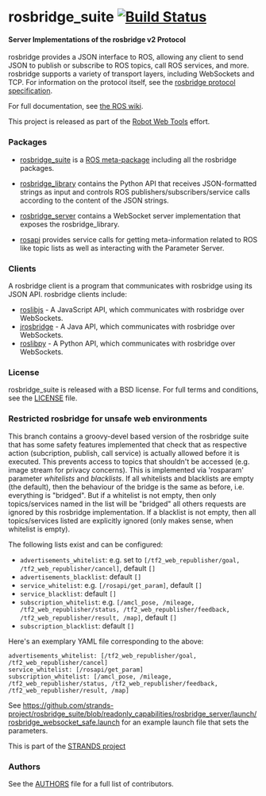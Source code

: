 rosbridge_suite [![Build Status](https://api.travis-ci.org/RobotWebTools/rosbridge_suite.png)](https://travis-ci.org/RobotWebTools/rosbridge_suite)
===============

#### Server Implementations of the rosbridge v2 Protocol

rosbridge provides a JSON interface to ROS, allowing any client to send JSON to publish or subscribe to ROS topics, call ROS services, and more. rosbridge supports a variety of transport layers, including WebSockets and TCP. For information on the protocol itself, see the [rosbridge protocol specification](ROSBRIDGE_PROTOCOL.md).

For full documentation, see [the ROS wiki](http://ros.org/wiki/rosbridge_suite).

This project is released as part of the [Robot Web Tools](http://robotwebtools.org/) effort.

### Packages

 * [rosbridge_suite](rosbridge_suite) is a [ROS meta-package](http://www.ros.org/wiki/catkin/conceptual_overview#Metapackages_and_the_Elimination_of_Stacks) including all the rosbridge packages.

 * [rosbridge_library](rosbridge_library) contains the Python API that receives JSON-formatted strings as input and controls ROS publishers/subscribers/service calls according to the content of the JSON strings.

 * [rosbridge_server](rosbridge_server) contains a WebSocket server implementation that exposes the rosbridge_library.

 * [rosapi](rosapi) provides service calls for getting meta-information related to ROS like topic lists as well as interacting with the Parameter Server.

### Clients

A rosbridge client is a program that communicates with rosbridge using its JSON API. rosbridge clients include:

 * [roslibjs](https://github.com/RobotWebTools/roslibjs) - A JavaScript API, which communicates with rosbridge over WebSockets.
 * [jrosbridge](https://github.com/WPI-RAIL/jrosbridge) - A Java API, which communicates with rosbridge over WebSockets.
 * [roslibpy](https://github.com/gramaziokohler/roslibpy) - A Python API, which communicates with rosbridge over WebSockets.

### License
rosbridge_suite is released with a BSD license. For full terms and conditions, see the [LICENSE](LICENSE) file.

### Restricted rosbridge for unsafe web environments
This branch contains a groovy-devel based version of the rosbridge suite that has some safety features implemented that check that as respective action (subcription, publish, call service) is actually allowed before it is executed. This prevents access to topics that shouldn't be accessed (e.g. image stream for privacy concerns). This is implemented via 'rosparam' parameter _whitelists_ and _blacklists_. 
If all whitelists and blacklists are empty (the default), then the behaviour of the bridge is the same as before, i.e. everything is "bridged". But if a whitelist is not empty, then only topics/services named in the list will be "bridged" all others requests are ignored by this rosbridge implementation. If a blacklist is not empty, then all topics/services listed are explicitly ignored (only makes sense, when whitelist is empty).

The following lists exist and can be configured:
* `advertisements_whitelist`: e.g. set to `[/tf2_web_republisher/goal, /tf2_web_republisher/cancel]`, default `[]`
* `advertisements_blacklist`: default `[]`
* `service_whitelist`: e.g. `[/rosapi/get_param]`, default `[]`
* `service_blacklist`: default `[]`
* `subscription_whitelist`: e.g. `[/amcl_pose, /mileage, /tf2_web_republisher/status, /tf2_web_republisher/feedback, /tf2_web_republisher/result, /map]`, default `[]`
* `subscription_blacklist`: default `[]`

Here's an exemplary YAML file corresponding to the above:
```
advertisements_whitelist: [/tf2_web_republisher/goal, /tf2_web_republisher/cancel]
service_whitelist: [/rosapi/get_param]
subscription_whitelist: [/amcl_pose, /mileage, /tf2_web_republisher/status, /tf2_web_republisher/feedback, /tf2_web_republisher/result, /map]
```

See https://github.com/strands-project/rosbridge_suite/blob/readonly_capabilities/rosbridge_server/launch/rosbridge_websocket_safe.launch for an example launch file that sets the parameters.

This is part of the [STRANDS project](http://www.strands-project.eu/)

### Authors
See the [AUTHORS](AUTHORS.md) file for a full list of contributors.
